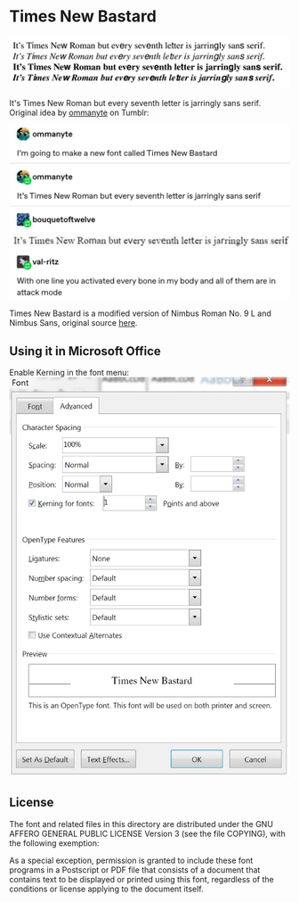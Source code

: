 # Times New Bastard
![](tnb.png)

It's Times New Roman but every seventh letter is jarringly sans serif. Original idea by [ommanyte](https://bouquetoftwelve.tumblr.com/post/186272155342/ommanyte-ommanyte-im-going-to-make-a-new) on Tumblr:

![](v1qnefla8pa31.jpg)

Times New Bastard is a modified version of Nimbus Roman No. 9 L and Nimbus Sans, original source [here](https://git.ghostscript.com/?p=urw-core35-fonts.git;a=summary).

## Using it in Microsoft Office

Enable Kerning in the font menu:
![](office.png)

## License

The font and related files in this directory are distributed under the
GNU AFFERO GENERAL PUBLIC LICENSE Version 3 (see the file COPYING), with
the following exemption:

As a special exception, permission is granted to include these font
programs in a Postscript or PDF file that consists of a document that
contains text to be displayed or printed using this font, regardless
of the conditions or license applying to the document itself.